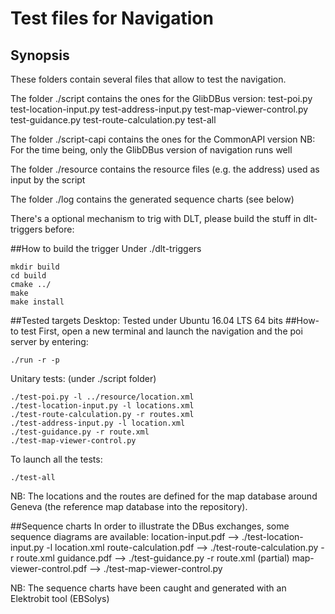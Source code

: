 # Test files for Navigation
## Synopsis
These folders contain several files that allow to test the navigation.

The folder ./script contains the ones for the GlibDBus version:
test-poi.py
test-location-input.py
test-address-input.py 
test-map-viewer-control.py
test-guidance.py
test-route-calculation.py
test-all

The folder ./script-capi contains the ones for the CommonAPI version
NB: For the time being, only the GlibDBus version of navigation runs well

The folder ./resource contains the resource files (e.g. the address) used as input by the script

The folder ./log contains the generated sequence charts (see below)  

There's a optional mechanism to trig with DLT, please build the stuff in dlt-triggers before:

##How to build the trigger
Under ./dlt-triggers
```
mkdir build
cd build
cmake ../
make 
make install
```
##Tested targets
Desktop: Tested under Ubuntu 16.04 LTS 64 bits
##How-to test 
First, open a new terminal and launch the navigation and the poi server by entering:
```
./run -r -p
```
Unitary tests:
(under ./script folder)
```
./test-poi.py -l ../resource/location.xml
./test-location-input.py -l locations.xml
./test-route-calculation.py -r routes.xml
./test-address-input.py -l location.xml
./test-guidance.py -r route.xml
./test-map-viewer-control.py
```
To launch all the tests:
```
./test-all
```
NB: The locations and the routes are defined for the map database around Geneva (the reference map database into the repository). 

##Sequence charts
In order to illustrate the DBus exchanges, some sequence diagrams are available:
location-input.pdf -->  ./test-location-input.py -l location.xml
route-calculation.pdf --> ./test-route-calculation.py -r route.xml
guidance.pdf --> ./test-guidance.py -r route.xml (partial)
map-viewer-control.pdf --> ./test-map-viewer-control.py

NB: The sequence charts have been caught and generated with an Elektrobit tool (EBSolys)

